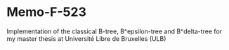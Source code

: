 # Memo-F-523
Implementation of the classical B-tree, B^epsilon-tree and B^delta-tree for my master thesis at Université Libre de Bruxelles (ULB)
